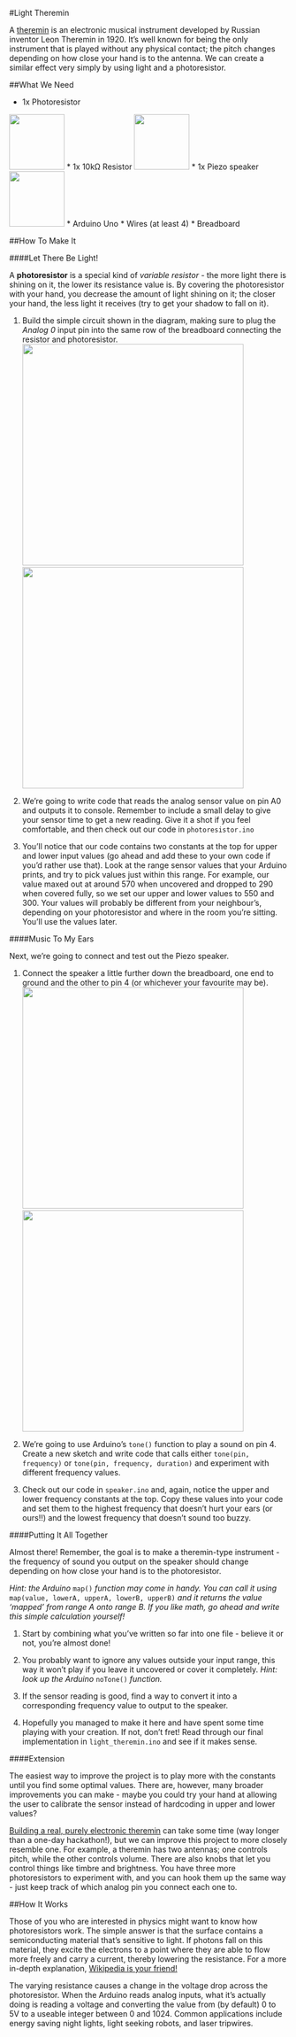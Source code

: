#Light Theremin

A [theremin](https://youtu.be/w5qf9O6c20o?t=13s) is an electronic musical instrument developed by Russian inventor Leon Theremin in 1920. It’s well known for being the only instrument that is played without any physical contact; the pitch changes depending on how close your hand is to the antenna. We can create a similar effect very simply by using light and a photoresistor.

##What We Need

* 1x Photoresistor

<img src="http://p.globalsources.com/IMAGES/PDT/B1059413054/CDS-Photoresistor-LDR.jpg" height="100px">
* 1x 10kΩ Resistor

<img src="http://media.nkcelectronics.com/img/res_10k.jpg" height="100px">
* 1x Piezo speaker

<img src="https://content.solarbotics.com/products/photos/93c51bd69dcc15a0f60bb6bb4c96d4df/lrg/17855-dscn3894.JPG" height="100">
* Arduino Uno
* Wires (at least 4)
* Breadboard


##How To Make It

####Let There Be Light!

A **photoresistor** is a special kind of *variable resistor* - the more light there is shining on it, the lower its resistance value is. By covering the photoresistor with your hand, you decrease the amount of light shining on it; the closer your hand, the less light it receives (try to get your shadow to fall on it).

1. Build the simple circuit shown in the diagram, making sure to plug the *Analog 0* input pin into the same row of the breadboard connecting the resistor and photoresistor.
<br><img src="https://cloud.githubusercontent.com/assets/3172103/9149063/ffd76702-3d63-11e5-8d6a-c6991a9d9cf7.png" width="400px">&nbsp;<img src="https://cloud.githubusercontent.com/assets/3172103/9149062/ffd68986-3d63-11e5-84c6-df7e8d98d21c.png" width="400px">

2. We’re going to write code that reads the analog sensor value on pin A0 and outputs it to console. Remember to include a small delay to give your sensor time to get a new reading. Give it a shot if you feel comfortable, and then check out our code in `photoresistor.ino`

3. You’ll notice that our code contains two constants at the top for upper and lower input values (go ahead and add these to your own code if you’d rather use that). Look at the range sensor values that your Arduino prints, and try to pick values just within this range. For example, our value maxed out at around 570 when uncovered and dropped to 290 when covered fully, so we set our upper and lower values to 550 and 300. Your values will probably be different from your neighbour’s, depending on your photoresistor and where in the room you’re sitting. You’ll use the values later.

####Music To My Ears

Next, we’re going to connect and test out the Piezo speaker.

1. Connect the speaker a little further down the breadboard, one end to ground and the other to pin 4 (or whichever
your favourite may be).
<br><img src="https://cloud.githubusercontent.com/assets/3172103/9149060/ffd35446-3d63-11e5-9f50-5de922654e4f.png" width="400px">&nbsp;<img src="https://cloud.githubusercontent.com/assets/3172103/9149061/ffd53fea-3d63-11e5-9942-d2799b83fa62.png" width="400px">

2. We’re going to use Arduino’s `tone()` function to play a sound on pin 4. Create a new sketch and write code that calls either `tone(pin, frequency)` or `tone(pin, frequency, duration)` and experiment with different frequency values.

3. Check out our code in `speaker.ino` and, again, notice the upper and lower frequency constants at the top. Copy these values into your code and set them to the highest frequency that doesn’t hurt your ears (or ours!!) and the lowest frequency that doesn’t sound too buzzy.

####Putting It All Together

Almost there! Remember, the goal is to make a theremin-type instrument - the frequency of sound you output on the speaker should change depending on how close your hand is to the photoresistor.

*Hint: the Arduino* `map()` *function may come in handy. You can call it using* `map(value, lowerA, upperA, lowerB, upperB)` *and it returns the value ‘mapped’ from range A onto range B. If you like math, go ahead and write this simple calculation yourself!*

1. Start by combining what you’ve written so far into one file - believe it or not, you’re almost done!

2. You probably want to ignore any values outside your input range, this way it won’t play if you leave it uncovered or cover it completely. *Hint: look up the Arduino* `noTone()` *function.*

3. If the sensor reading is good, find a way to convert it into a corresponding frequency value to output to the speaker.

4. Hopefully you managed to make it here and have spent some time playing with your creation. If not, don’t fret! Read through our final implementation in `light_theremin.ino` and see if it makes sense.

####Extension

The easiest way to improve the project is to play more with the constants until you find some optimal values.
There are, however, many broader improvements you can make - maybe you could try your hand at allowing
the user to calibrate the sensor instead of hardcoding in upper and lower values?

[Building a real, purely electronic theremin](http://www.cs.nmsu.edu/~rth/EMTheremin.pdf) can take some time
(way longer than a one-day hackathon!), but we can improve this project to more closely resemble one. For
example, a theremin has two antennas; one controls pitch, while the other controls volume. There are also
knobs that let you control things like timbre and brightness. You have three more photoresistors to
experiment with, and you can hook them up the same way - just keep track of which analog pin you
connect each one to.

##How It Works

Those of you who are interested in physics might want to know how photoresistors work. The simple answer is that the surface contains a semiconducting material that’s sensitive to light. If photons fall on this material, they excite the electrons to a point where they are able to flow more freely and carry a current, thereby lowering the resistance. For a more in-depth explanation, [Wikipedia is your friend!](https://en.wikipedia.org/wiki/Photoresistor)

The varying resistance causes a change in the voltage drop across the photoresistor. When the Arduino reads analog inputs, what it’s actually doing is reading a voltage and converting the value from (by default) 0 to 5V to a useable integer between 0 and 1024. Common applications include energy saving night lights, light seeking robots, and laser tripwires.
